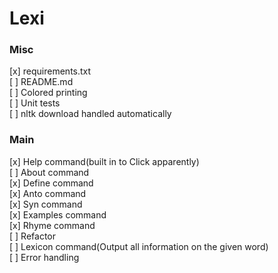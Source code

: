 # Lexi
### Misc
[x] requirements.txt  
[ ] README.md  
[ ] Colored printing  
[ ] Unit tests  
[ ] nltk download handled automatically
### Main
[x] Help command(built in to Click apparently)  
[ ] About command  
[x] Define command  
[x] Anto command  
[x] Syn command  
[x] Examples command  
[x] Rhyme command  
[ ] Refactor  
[ ] Lexicon command(Output all information on the given word)  
[ ] Error handling